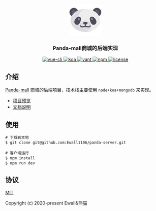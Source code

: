 <p align="center">
  <img width="100" height="100" src="https://raw.githubusercontent.com/Ewall1106/panda-vue-template/master/src/assets/logo.png">
  <h3  align="center">Panda-mall商城的后端实现</h3>
</p>

<p align="center">
  <a href="https://nodejs.org/">
    <img src="https://img.shields.io/badge/node-10.16.0-brightgreen.svg" alt="vue-cli">
  </a>
  <a href="https://koa.bootcss.com/">
    <img src="https://img.shields.io/badge/koa-2.13.0-brightgreen.svg" alt="koa">
  </a>
  <a href="https://youzan.github.io/vant/#/zh-CN/">
    <img src="https://img.shields.io/badge/mongoose-5.10.2-brightgreen.svg" alt="vant">
  </a>
   <a href="https://www.npmjs.com/">
    <img src="https://img.shields.io/badge/npm-6.9.0-brightgreen.svg" alt="npm">
  </a>
  <a href="https://github.com/Ewall1106/panda-server/master/LICENSE">
    <img src="https://img.shields.io/github/license/mashape/apistatus.svg" alt="license">
  </a>
</p>

## 介绍

[Panda-mall](https://github.com/Ewall1106/mall/) 商城的后端项目，技术栈主要使用 `node+koa+mongodb` 来实现。

- [项目预览](https://mall.xwhx.top/)
- [文档说明](https://docs.xwhx.top/base/)

## 使用

```
# 下载到本地
$ git clone git@github.com:Ewall1106/panda-server.git

# 客户端运行
$ npm install
$ npm run dev
```

## 协议

[MIT](https://github.com/Ewall1106/panda-server/blob/master/LICENSE)

Copyright (c) 2020-present Ewall&熊猫
